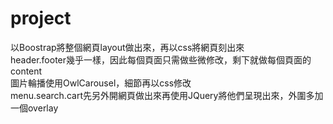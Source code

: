 # project

以Boostrap將整個網頁layout做出來，再以css將網頁刻出來 </br>
header.footer幾乎一樣，因此每個頁面只需做些微修改，剩下就做每個頁面的content</br>
圖片輪播使用OwlCarousel，細節再以css修改</br>
menu.search.cart先另外開網頁做出來再使用JQuery將他們呈現出來，外圍多加一個overlay
